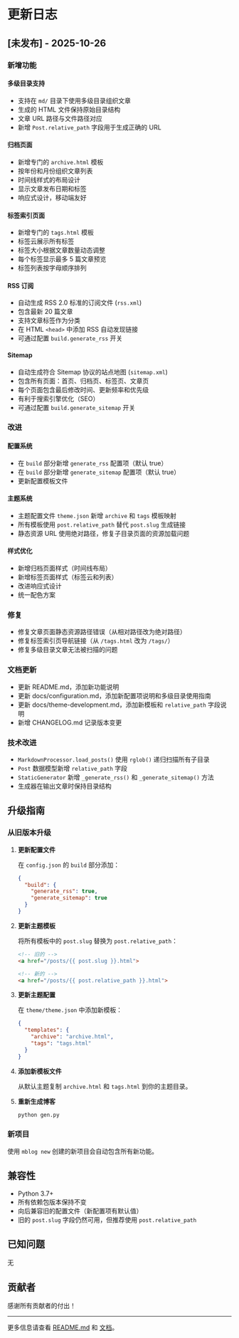 # 更新日志

## [未发布] - 2025-10-26

### 新增功能

#### 多级目录支持
- 支持在 `md/` 目录下使用多级目录组织文章
- 生成的 HTML 文件保持原始目录结构
- 文章 URL 路径与文件路径对应
- 新增 `Post.relative_path` 字段用于生成正确的 URL

#### 归档页面
- 新增专门的 `archive.html` 模板
- 按年份和月份组织文章列表
- 时间线样式的布局设计
- 显示文章发布日期和标签
- 响应式设计，移动端友好

#### 标签索引页面
- 新增专门的 `tags.html` 模板
- 标签云展示所有标签
- 标签大小根据文章数量动态调整
- 每个标签显示最多 5 篇文章预览
- 标签列表按字母顺序排列

#### RSS 订阅
- 自动生成 RSS 2.0 标准的订阅文件 (`rss.xml`)
- 包含最新 20 篇文章
- 支持文章标签作为分类
- 在 HTML `<head>` 中添加 RSS 自动发现链接
- 可通过配置 `build.generate_rss` 开关

#### Sitemap
- 自动生成符合 Sitemap 协议的站点地图 (`sitemap.xml`)
- 包含所有页面：首页、归档页、标签页、文章页
- 每个页面包含最后修改时间、更新频率和优先级
- 有利于搜索引擎优化（SEO）
- 可通过配置 `build.generate_sitemap` 开关

### 改进

#### 配置系统
- 在 `build` 部分新增 `generate_rss` 配置项（默认 true）
- 在 `build` 部分新增 `generate_sitemap` 配置项（默认 true）
- 更新配置模板文件

#### 主题系统
- 主题配置文件 `theme.json` 新增 `archive` 和 `tags` 模板映射
- 所有模板使用 `post.relative_path` 替代 `post.slug` 生成链接
- 静态资源 URL 使用绝对路径，修复子目录页面的资源加载问题

#### 样式优化
- 新增归档页面样式（时间线布局）
- 新增标签页面样式（标签云和列表）
- 改进响应式设计
- 统一配色方案

### 修复

- 修复文章页面静态资源路径错误（从相对路径改为绝对路径）
- 修复标签索引页导航链接（从 `/tags.html` 改为 `/tags/`）
- 修复多级目录文章无法被扫描的问题

### 文档更新

- 更新 README.md，添加新功能说明
- 更新 docs/configuration.md，添加新配置项说明和多级目录使用指南
- 更新 docs/theme-development.md，添加新模板和 `relative_path` 字段说明
- 新增 CHANGELOG.md 记录版本变更

### 技术改进

- `MarkdownProcessor.load_posts()` 使用 `rglob()` 递归扫描所有子目录
- `Post` 数据模型新增 `relative_path` 字段
- `StaticGenerator` 新增 `_generate_rss()` 和 `_generate_sitemap()` 方法
- 生成器在输出文章时保持目录结构

## 升级指南

### 从旧版本升级

1. **更新配置文件**
   
   在 `config.json` 的 `build` 部分添加：
   ```json
   {
     "build": {
       "generate_rss": true,
       "generate_sitemap": true
     }
   }
   ```

2. **更新主题模板**
   
   将所有模板中的 `post.slug` 替换为 `post.relative_path`：
   ```html
   <!-- 旧的 -->
   <a href="/posts/{{ post.slug }}.html">
   
   <!-- 新的 -->
   <a href="/posts/{{ post.relative_path }}.html">
   ```

3. **更新主题配置**
   
   在 `theme/theme.json` 中添加新模板：
   ```json
   {
     "templates": {
       "archive": "archive.html",
       "tags": "tags.html"
     }
   }
   ```

4. **添加新模板文件**
   
   从默认主题复制 `archive.html` 和 `tags.html` 到你的主题目录。

5. **重新生成博客**
   
   ```bash
   python gen.py
   ```

### 新项目

使用 `mblog new` 创建的新项目会自动包含所有新功能。

## 兼容性

- Python 3.7+
- 所有依赖包版本保持不变
- 向后兼容旧的配置文件（新配置项有默认值）
- 旧的 `post.slug` 字段仍然可用，但推荐使用 `post.relative_path`

## 已知问题

无

## 贡献者

感谢所有贡献者的付出！

---

更多信息请查看 [README.md](README.md) 和 [文档](docs/)。

